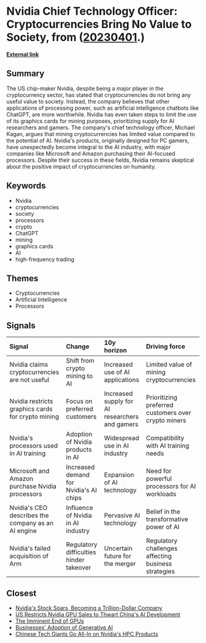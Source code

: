# __Nvidia Chief Technology Officer: Cryptocurrencies Bring No Value to Society__, from ([20230401](https://kghosh.substack.com/p/20230401).)

__[External link](https://www.theguardian.com/technology/2023/mar/26/cryptocurrencies-add-nothing-useful-to-society-nvidia-chatbots-processing-crypto-mining)__



## Summary

The US chip-maker Nvidia, despite being a major player in the cryptocurrency sector, has stated that cryptocurrencies do not bring any useful value to society. Instead, the company believes that other applications of processing power, such as artificial intelligence chatbots like ChatGPT, are more worthwhile. Nvidia has even taken steps to limit the use of its graphics cards for mining purposes, prioritizing supply for AI researchers and gamers. The company's chief technology officer, Michael Kagan, argues that mining cryptocurrencies has limited value compared to the potential of AI. Nvidia's products, originally designed for PC gamers, have unexpectedly become integral to the AI industry, with major companies like Microsoft and Amazon purchasing their AI-focused processors. Despite their success in these fields, Nvidia remains skeptical about the positive impact of cryptocurrencies on humanity.

## Keywords

* Nvidia
* cryptocurrencies
* society
* processors
* crypto
* ChatGPT
* mining
* graphics cards
* AI
* high-frequency trading

## Themes

* Cryptocurrencies
* Artificial Intelligence
* Processors

## Signals

| Signal                                             | Change                                  | 10y horizon                                    | Driving force                                       |
|:---------------------------------------------------|:----------------------------------------|:-----------------------------------------------|:----------------------------------------------------|
| Nvidia claims cryptocurrencies are not useful      | Shift from crypto mining to AI          | Increased use of AI applications               | Limited value of mining cryptocurrencies            |
| Nvidia restricts graphics cards for crypto mining  | Focus on preferred customers            | Increased supply for AI researchers and gamers | Prioritizing preferred customers over crypto miners |
| Nvidia's processors used in AI training            | Adoption of Nvidia products in AI       | Widespread use in AI industry                  | Compatibility with AI training needs                |
| Microsoft and Amazon purchase Nvidia processors    | Increased demand for Nvidia's AI chips  | Expansion of AI technology                     | Need for powerful processors for AI workloads       |
| Nvidia's CEO describes the company as an AI engine | Influence of Nvidia in AI industry      | Pervasive AI technology                        | Belief in the transformative power of AI            |
| Nvidia's failed acquisition of Arm                 | Regulatory difficulties hinder takeover | Uncertain future for the merger                | Regulatory challenges affecting business strategies |

## Closest

* [Nvidia's Stock Soars, Becoming a Trillion-Dollar Company](598eae9bc0f45fdaeee2d2ef811ad150)
* [US Restricts Nvidia GPU Sales to Thwart China's AI Development](b79a2baa87b68283198416791b93bce4)
* [The Imminent End of GPUs](06f9ee5663a9203903611c435d2ca01e)
* [Businesses' Adoption of Generative AI](767b74c90576473294b2c47568c0e355)
* [Chinese Tech Giants Go All-In on Nvidia's HPC Products](b4cc7b5ac1c99e45eb6fc1f733189405)